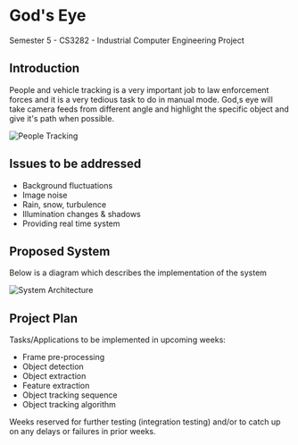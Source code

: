 # God's Eye
Semester 5 - CS3282 - Industrial Computer Engineering Project
## Introduction
People and vehicle tracking is a very important job to law enforcement forces and it is a very tedious task to do in manual mode. God,s eye will take camera feeds from different angle and highlight the specific object and give it's path when possible.

![People Tracking](https://hackster.imgix.net/uploads/attachments/656811/image22-1_dr1WmSq01g.jpg?auto=compress&w=900&h=675&fit=min&fm=jpg)

## Issues to be addressed
* Background fluctuations
* Image noise
* Rain, snow, turbulence
* Illumination changes & shadows
* Providing real time system

## Proposed System
Below is a diagram which describes the implementation of the system

![System Architecture](https://ars.els-cdn.com/content/image/1-s2.0-S1047320319300392-gr1.jpg)

## Project Plan
Tasks/Applications to be implemented in upcoming weeks:
* Frame pre-processing
* Object detection
* Object extraction
* Feature extraction
* Object tracking sequence
* Object tracking algorithm

Weeks reserved for further testing (integration testing) and/or to catch up on any delays or failures in prior weeks.

